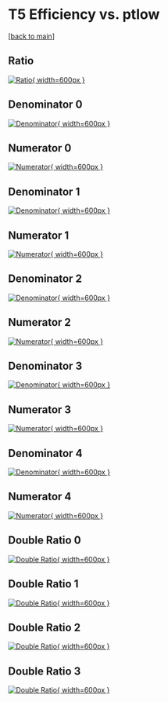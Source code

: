 # T5 Efficiency vs. ptlow

[[back to main](./)]



## Ratio

[![Ratio](../mtv/var/T5_xtr_211_1_eff_ptlow.png){ width=600px }](../mtv/var/T5_xtr_211_1_eff_ptlow.pdf)

## Denominator 0

[![Denominator](../mtv/den/T5_xtr_211_1_eff_ptlow_den0.png){ width=600px }](../mtv/den/T5_xtr_211_1_eff_ptlow_den0.pdf)

## Numerator 0

[![Numerator](../mtv/num/T5_xtr_211_1_eff_ptlow_num0.png){ width=600px }](../mtv/num/T5_xtr_211_1_eff_ptlow_num0.pdf)

## Denominator 1

[![Denominator](../mtv/den/T5_xtr_211_1_eff_ptlow_den1.png){ width=600px }](../mtv/den/T5_xtr_211_1_eff_ptlow_den1.pdf)

## Numerator 1

[![Numerator](../mtv/num/T5_xtr_211_1_eff_ptlow_num1.png){ width=600px }](../mtv/num/T5_xtr_211_1_eff_ptlow_num1.pdf)

## Denominator 2

[![Denominator](../mtv/den/T5_xtr_211_1_eff_ptlow_den2.png){ width=600px }](../mtv/den/T5_xtr_211_1_eff_ptlow_den2.pdf)

## Numerator 2

[![Numerator](../mtv/num/T5_xtr_211_1_eff_ptlow_num2.png){ width=600px }](../mtv/num/T5_xtr_211_1_eff_ptlow_num2.pdf)

## Denominator 3

[![Denominator](../mtv/den/T5_xtr_211_1_eff_ptlow_den3.png){ width=600px }](../mtv/den/T5_xtr_211_1_eff_ptlow_den3.pdf)

## Numerator 3

[![Numerator](../mtv/num/T5_xtr_211_1_eff_ptlow_num3.png){ width=600px }](../mtv/num/T5_xtr_211_1_eff_ptlow_num3.pdf)

## Denominator 4

[![Denominator](../mtv/den/T5_xtr_211_1_eff_ptlow_den4.png){ width=600px }](../mtv/den/T5_xtr_211_1_eff_ptlow_den4.pdf)

## Numerator 4

[![Numerator](../mtv/num/T5_xtr_211_1_eff_ptlow_num4.png){ width=600px }](../mtv/num/T5_xtr_211_1_eff_ptlow_num4.pdf)

## Double Ratio 0

[![Double Ratio](../mtv/ratio/T5_xtr_211_1_eff_ptlow_ratio0.png){ width=600px }](../mtv/ratio/T5_xtr_211_1_eff_ptlow_ratio0.pdf)

## Double Ratio 1

[![Double Ratio](../mtv/ratio/T5_xtr_211_1_eff_ptlow_ratio1.png){ width=600px }](../mtv/ratio/T5_xtr_211_1_eff_ptlow_ratio1.pdf)

## Double Ratio 2

[![Double Ratio](../mtv/ratio/T5_xtr_211_1_eff_ptlow_ratio2.png){ width=600px }](../mtv/ratio/T5_xtr_211_1_eff_ptlow_ratio2.pdf)

## Double Ratio 3

[![Double Ratio](../mtv/ratio/T5_xtr_211_1_eff_ptlow_ratio3.png){ width=600px }](../mtv/ratio/T5_xtr_211_1_eff_ptlow_ratio3.pdf)

